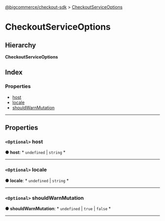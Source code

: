 [@bigcommerce/checkout-sdk](../README.md) > [CheckoutServiceOptions](../interfaces/checkoutserviceoptions.md)

# CheckoutServiceOptions

## Hierarchy

**CheckoutServiceOptions**

## Index

### Properties

* [host](checkoutserviceoptions.md#host)
* [locale](checkoutserviceoptions.md#locale)
* [shouldWarnMutation](checkoutserviceoptions.md#shouldwarnmutation)

---

## Properties

<a id="host"></a>

### `<Optional>` host

**● host**: * `undefined` &#124; `string`
*

___
<a id="locale"></a>

### `<Optional>` locale

**● locale**: * `undefined` &#124; `string`
*

___
<a id="shouldwarnmutation"></a>

### `<Optional>` shouldWarnMutation

**● shouldWarnMutation**: * `undefined` &#124; `true` &#124; `false`
*

___

